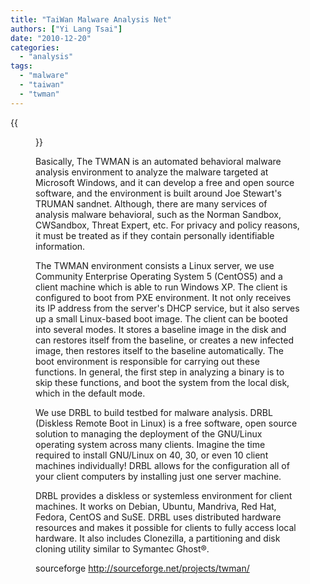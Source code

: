 ```yaml
---
title: "TaiWan Malware Analysis Net"
authors: ["Yi Lang Tsai"]
date: "2010-12-20"
categories: 
  - "analysis"
tags: 
  - "malware"
  - "taiwan"
  - "twman"
---
```

{{<figure src="images/banner.png" alt="Banner" width="50%">}}

Basically, The TWMAN is an automated behavioral malware analysis environment to analyze the malware targeted at Microsoft Windows, and it can develop a free and open source software, and the environment is built around Joe Stewart's TRUMAN sandnet. Although, there are many services of analysis malware behavioral, such as the Norman Sandbox, CWSandbox, Threat Expert, etc. For privacy and policy reasons, it must be treated as if they contain personally identifiable information.  

The TWMAN environment consists a Linux server, we use Community Enterprise Operating System 5 (CentOS5) and a client machine which is able to run Windows XP. The client is configured to boot from PXE environment. It not only receives its IP address from the server's DHCP service, but it also serves up a small Linux-based boot image. The client can be booted into several modes. It stores a baseline image in the disk and can restores itself from the baseline, or creates a new infected image, then restores itself to the baseline automatically. The boot environment is responsible for carrying out these functions. In general, the first step in analyzing a binary is to skip these functions, and boot the system from the local disk, which in the default mode.  

We use DRBL to build testbed for malware analysis. DRBL (Diskless Remote Boot in Linux) is a free software, open source solution to managing the deployment of the GNU/Linux operating system across many clients. Imagine the time required to install GNU/Linux on 40, 30, or even 10 client machines individually! DRBL allows for the configuration all of your client computers by installing just one server machine.  

DRBL provides a diskless or systemless environment for client machines. It works on Debian, Ubuntu, Mandriva, Red Hat, Fedora, CentOS and SuSE. DRBL uses distributed hardware resources and makes it possible for clients to fully access local hardware. It also includes Clonezilla, a partitioning and disk cloning utility similar to Symantec Ghost®.  

sourceforge http://sourceforge.net/projects/twman/
